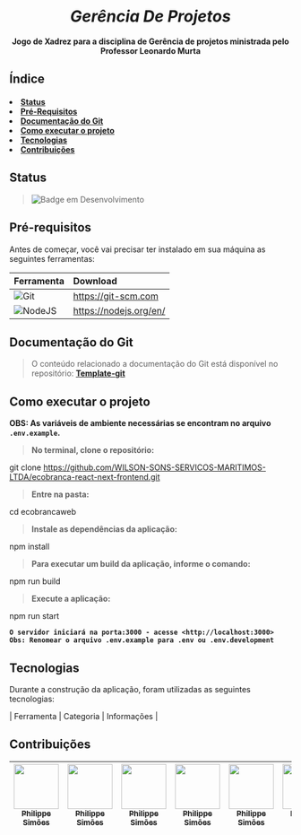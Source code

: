 <b>
  <i>
    <h1 align="center">
  Gerência De Projetos
  </h1>
 </i>
<p align="center">
  Jogo de Xadrez para a disciplina de Gerência de projetos ministrada pelo Professor Leonardo Murta 
</p>
</b>

<h2 align="left">
  Índice
</h2>

<h4>
  <li><a href="#status">Status</a></li>
  <li><a href="#requisitos">Pré-Requisitos</a></li>
  <li><a href="#documentacao">Documentação do Git</a></li>
  <li><a href="#executar">Como executar o projeto</a><br></li>
  <li><a href="#tecnologias">Tecnologias</a><br></li>
  <li><a href="#contribuicoes">Contribuições</a></li>
</h4>

<h2 id="status"> 
  Status
</h2>

> ![Badge em Desenvolvimento](http://img.shields.io/static/v1?label=STATUS&message=EM%20DESENVOLVIMENTO&color=yellow&style=for-the-badge)

<h2 id="requisitos"> 
  Pré-requisitos
</h2>

<p> 
 Antes de começar, você vai precisar ter instalado em sua máquina as seguintes ferramentas:
 
| Ferramenta | Download |
|:--- | :--- |
|![Git](https://img.shields.io/badge/git%20-%23121011.svg?&style=for-the-badge&logo=git&logoColor=red)| https://git-scm.com |
|![NodeJS](https://img.shields.io/badge/node.js-6DA55F?style=for-the-badge&logo=node.js&logoColor=white) | https://nodejs.org/en/ |
</p>

<h2 id="documentacao"> 
  Documentação do Git
</h2>

> O conteúdo relacionado a documentação do Git está disponível no repositório: <b>[Template-git](https://github.com/WILSON-SONS-SERVICOS-MARITIMOS-LTDA/template-git)</b> 

<h2 id="executar"> 
  Como executar o projeto
</h2>

<b>OBS: As variáveis de ambiente necessárias se encontram no arquivo `.env.example`.</b><br/>

> <b>No terminal, clone o repositório:</b>

  git clone https://github.com/WILSON-SONS-SERVICOS-MARITIMOS-LTDA/ecobranca-react-next-frontend.git
 
> <b>Entre na pasta:</b>

  cd ecobrancaweb

> <b>Instale as dependências da aplicação:</b>

  npm install

> <b>Para executar um build da aplicação, informe o comando:</b>

  npm run build

> <b>Execute a aplicação:</b>

  npm run start


<b>`O servidor iniciará na porta:3000 - acesse <http://localhost:3000>`</b><br>
<b>`Obs: Renomear o arquivo .env.example para .env ou .env.development`</b>

<h2 id="tecnologias"> 
  Tecnologias
</h2>

<p>
  Durante a construção da aplicação, foram utilizadas as seguintes tecnologias:
</p>

| Ferramenta | Categoria | Informações |


<h2 id="contribuicoes"> 
  Contribuições
</h2>

| <a href="https://github.com/phroox"><img src="https://github.com/ws-gmdo.png?" height="80px" width="80px;" /><br><sub>Philippe Simões</b></sub></a><br/> | <a href="https://github.com/phroox"><img src="https://github.com/ws-wcdf.png?" height="80px" width="80px;" /><br><sub>Philippe Simões</b></sub></a><br/>| <a href="https://github.com/phroox"><img src="https://github.com/ws-jeh.png?" height="80px" width="80px;" /><br><sub>Philippe Simões</b></sub></a><br/> | <a href="https://github.com/phroox"><img src="https://github.com/ws-e-inuf.png?" height="80px" width="80px;" /><br><sub>Philippe Simões</b></sub></a><br/> | <a href="https://github.com/phroox"><img src="https://github.com/ws-ksda.png?" height="80px" width="80px;" /><br><sub>Philippe Simões</b></sub></a><br/>| <a href="https://github.com/offCalmonn"><img src="https://github.com/ws-e-psas.png?" height="80px" width="80px;" /><br><sub>Philippe Simões</b></sub></a><br/>|
|:---: | :---: | :---: | :---: | :---: | :---: |
